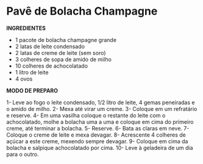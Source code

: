 # Pavê de Bolacha Champagne 

**INGREDIENTES** 

 - 1 pacote de bolacha champagne grande
 - 2 latas de leite condensado
 - 2 latas de creme de leite (sem soro)
 - 3 colheres de sopa de amido de milho
 - 10 colheres de achocolatado
 - 1 litro de leite
 - 4 ovos
 
**MODO DE PREPARO** 

1- Leve ao fogo o leite condensado, 1/2 litro de leite, 4 gemas peneiradas e o amido de milho.
2- Mexa até virar um creme.
3- Coloque em um refratário e reserve.
4- Em uma vasilha coloque o restante do leite com o achocolatado, molhe a bolacha uma a uma e coloque em cima do primeiro creme, até terminar a bolacha.
5- Reserve.
6- Bata as claras em neve.
7- Coloque o creme de leite e mexa devagar.
8- Acrescente 4 colheres de açúcar a este creme, mexendo sempre devagar.
9- Coloque em cima da bolacha e salpique achocolatado por cima.
10- Leve à geladeira de um dia para o outro.
